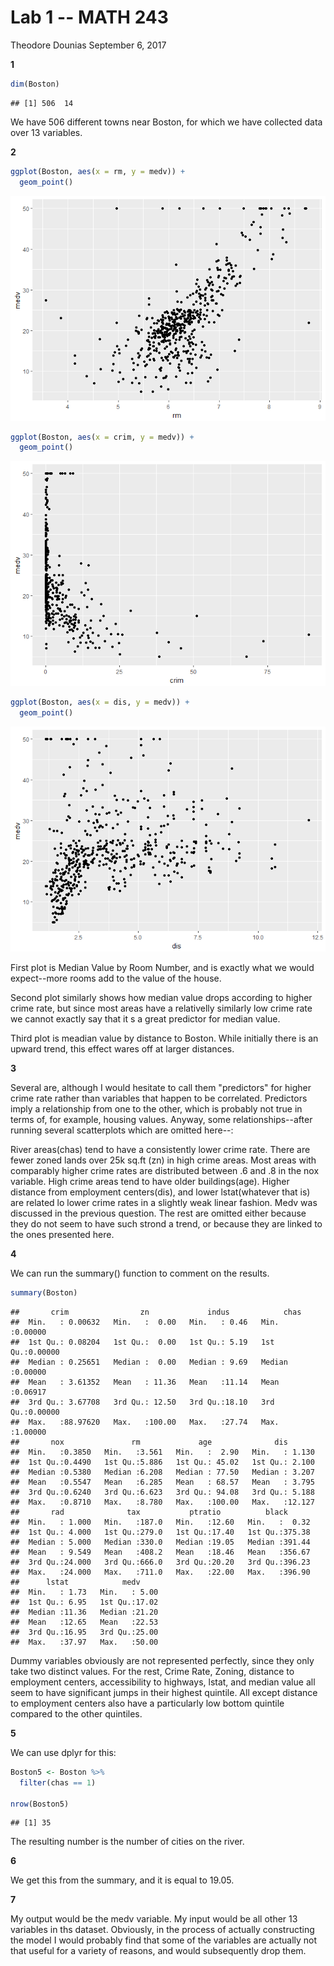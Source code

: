 Lab 1 -- MATH 243
================
Theodore Dounias
September 6, 2017

**1**

``` r
dim(Boston)
```

    ## [1] 506  14

We have 506 different towns near Boston, for which we have collected data over 13 variables.

**2**

``` r
ggplot(Boston, aes(x = rm, y = medv)) +
  geom_point()
```

![](Lab_1_files/figure-markdown_github/unnamed-chunk-2-1.png)

``` r
ggplot(Boston, aes(x = crim, y = medv)) +
  geom_point()
```

![](Lab_1_files/figure-markdown_github/unnamed-chunk-2-2.png)

``` r
ggplot(Boston, aes(x = dis, y = medv)) +
  geom_point()
```

![](Lab_1_files/figure-markdown_github/unnamed-chunk-2-3.png)

First plot is Median Value by Room Number, and is exactly what we would expect--more rooms add to the value of the house.

Second plot similarly shows how median value drops according to higher crime rate, but since most areas have a relativelly similarly low crime rate we cannot exactly say that it s a great predictor for median value.

Third plot is meadian value by distance to Boston. While initially there is an upward trend, this effect wares off at larger distances.

**3**

Several are, although I would hesitate to call them "predictors" for higher crime rate rather than variables that happen to be correlated. Predictors imply a relationship from one to the other, which is probably not true in terms of, for example, housing values. Anyway, some relationships--after running several scatterplots which are omitted here--:

River areas(chas) tend to have a consistently lower crime rate. There are fewer zoned lands over 25k sq.ft (zn) in high crime areas. Most areas with comparably higher crime rates are distributed between .6 and .8 in the nox variable. High crime areas tend to have older buildings(age). Higher distance from employment centers(dis), and lower lstat(whatever that is) are related lo lower crime rates in a slightly weak linear fashion. Medv was discussed in the previous question. The rest are omitted either because they do not seem to have such strond a trend, or because they are linked to the ones presented here.

**4**

We can run the summary() function to comment on the results.

``` r
summary(Boston)
```

    ##       crim                zn             indus            chas        
    ##  Min.   : 0.00632   Min.   :  0.00   Min.   : 0.46   Min.   :0.00000  
    ##  1st Qu.: 0.08204   1st Qu.:  0.00   1st Qu.: 5.19   1st Qu.:0.00000  
    ##  Median : 0.25651   Median :  0.00   Median : 9.69   Median :0.00000  
    ##  Mean   : 3.61352   Mean   : 11.36   Mean   :11.14   Mean   :0.06917  
    ##  3rd Qu.: 3.67708   3rd Qu.: 12.50   3rd Qu.:18.10   3rd Qu.:0.00000  
    ##  Max.   :88.97620   Max.   :100.00   Max.   :27.74   Max.   :1.00000  
    ##       nox               rm             age              dis        
    ##  Min.   :0.3850   Min.   :3.561   Min.   :  2.90   Min.   : 1.130  
    ##  1st Qu.:0.4490   1st Qu.:5.886   1st Qu.: 45.02   1st Qu.: 2.100  
    ##  Median :0.5380   Median :6.208   Median : 77.50   Median : 3.207  
    ##  Mean   :0.5547   Mean   :6.285   Mean   : 68.57   Mean   : 3.795  
    ##  3rd Qu.:0.6240   3rd Qu.:6.623   3rd Qu.: 94.08   3rd Qu.: 5.188  
    ##  Max.   :0.8710   Max.   :8.780   Max.   :100.00   Max.   :12.127  
    ##       rad              tax           ptratio          black       
    ##  Min.   : 1.000   Min.   :187.0   Min.   :12.60   Min.   :  0.32  
    ##  1st Qu.: 4.000   1st Qu.:279.0   1st Qu.:17.40   1st Qu.:375.38  
    ##  Median : 5.000   Median :330.0   Median :19.05   Median :391.44  
    ##  Mean   : 9.549   Mean   :408.2   Mean   :18.46   Mean   :356.67  
    ##  3rd Qu.:24.000   3rd Qu.:666.0   3rd Qu.:20.20   3rd Qu.:396.23  
    ##  Max.   :24.000   Max.   :711.0   Max.   :22.00   Max.   :396.90  
    ##      lstat            medv      
    ##  Min.   : 1.73   Min.   : 5.00  
    ##  1st Qu.: 6.95   1st Qu.:17.02  
    ##  Median :11.36   Median :21.20  
    ##  Mean   :12.65   Mean   :22.53  
    ##  3rd Qu.:16.95   3rd Qu.:25.00  
    ##  Max.   :37.97   Max.   :50.00

Dummy variables obviously are not represented perfectly, since they only take two distinct values. For the rest, Crime Rate, Zoning, distance to employment centers, accessibility to highways, lstat, and median value all seem to have significant jumps in their highest quintile. All except distance to employment centers also have a particularly low bottom quintile compared to the other quintiles.

**5**

We can use dplyr for this:

``` r
Boston5 <- Boston %>%
  filter(chas == 1)

nrow(Boston5)
```

    ## [1] 35

The resulting number is the number of cities on the river.

**6**

We get this from the summary, and it is equal to 19.05.

**7**

My output would be the medv variable. My input would be all other 13 variables in ths dataset. Obviously, in the process of actually constructing the model I would probably find that some of the variables are actually not that useful for a variety of reasons, and would subsequently drop them.
